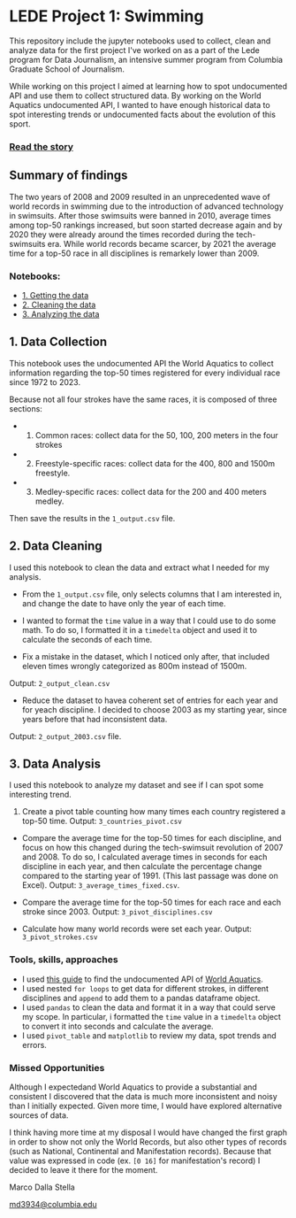 # LEDE Project 1: Swimming

This repository include the jupyter notebooks used to collect, clean and analyze data for the first project I've worked on as a part of the Lede program for Data Journalism, an intensive summer program from Columbia Graduate School of Journalism.

While working on this project I aimed at learning how to spot undocumented API and use them to collect structured data. By working on the World Aquatics undocumented API, I wanted to have enough historical data to spot interesting trends or undocumented facts about the evolution of this sport.

### [Read the story](https://marcodallastella.github.io/swimming)

## Summary of findings
The two years of 2008 and 2009 resulted in an unprecedented wave of world records in swimming due to the introduction of advanced technology in swimsuits. After those swimsuits were banned in 2010, average times among top-50 rankings increased, but soon started decrease again and by 2020 they were already around the times recorded during the tech-swimsuits era. While world records became scarcer, by 2021 the average time for a top-50 race in all disciplines is remarkely lower than 2009.


### Notebooks:

* [1. Getting the data](1_swimming_data.ipynb)
* [2. Cleaning the data](2_swimming_cleaning.ipynb)
* [3. Analyzing the data](3_swimming_analysis.ipynb)

## 1. Data Collection

This notebook uses the undocumented API the World Aquatics to collect information regarding the top-50 times registered for every individual race since 1972 to 2023.

Because not all four strokes have the same races, it is composed of three sections:

* 1. Common races: collect data for the 50, 100, 200 meters in the four strokes
* 2. Freestyle-specific races: collect data for the 400, 800 and 1500m freestyle.
* 3. Medley-specific races: collect data for the 200 and 400 meters medley.

Then save the results in the `1_output.csv` file.

## 2. Data Cleaning

I used this notebook to clean the data and extract what I needed for my analysis.

* From the `1_output.csv` file, only selects columns that I am interested in, and change the date to have only the year of each time.

* I wanted to format the `time` value in a way that I could use to do some math. To do so, I formatted it in a `timedelta` object and used it to calculate the seconds of each time.

* Fix a mistake in the dataset, which I noticed only after, that included eleven times wrongly categorized as 800m instead of 1500m.

Output: `2_output_clean.csv`

* Reduce the dataset to havea coherent set of entries for each year and for yeach discipline. I decided to choose 2003 as my starting year, since years before that had inconsistent data.

Output: `2_output_2003.csv` file.

## 3. Data Analysis

I used this notebook to analyze my dataset and see if I can spot some interesting trend.

1. Create a pivot table counting how many times each country registered a top-50 time.
Output: `3_countries_pivot.csv` 

* Compare the average time for the top-50 times for each discipline, and focus on how this changed during the tech-swimsuit revolution of 2007 and 2008. To do so, I calculated average times in seconds for each discipline in each year, and then calculate the percentage change compared to the starting year of 1991. (This last passage was done on Excel).
Output: `3_average_times_fixed.csv`.

* Compare the average time for the top-50 times for each race and each stroke since 2003.
Output: `3_pivot_disciplines.csv` 

* Calculate how many world records were set each year.
Output: `3_pivot_strokes.csv`

### Tools, skills, approaches
* I used [this guide](https://inspectelement.org/apis.html) to find the undocumented API of [World Aquatics](https://www.worldaquatics.com/swimming/rankings?).
* I used nested `for loops` to get data for different strokes, in different disciplines and `append` to add them to a pandas dataframe object.
* I used `pandas` to clean the data and format it in a way that could serve my scope. In particular, i formatted the `time` value in a `timedelta` object to convert it into seconds and calculate the average.
* I used `pivot_table` and `matplotlib` to review my data, spot trends and errors.


### Missed Opportunities
Although I expectedand World Aquatics to provide a substantial and consistent I discovered that the data is much more inconsistent and noisy than I initially expected. Given more time, I would have explored alternative sources of data.

I think having more time at my disposal I would have changed the first graph in order to show not only the World Records, but also other types of records (such as National, Continental and Manifestation records). Because that value was expressed in code (ex. `[0 16]` for manifestation's record) I decided to leave it there for the moment.

Marco Dalla Stella

[md3934@columbia.edu](mailto:md3934@columbia.edu)
